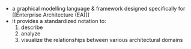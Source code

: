 - a graphical modelling language & framework designed specifically for [[Enterprise Architecture (EA)]]
- It provides a standardized notation to:
	1. describe
	2. analyze
	3. visualize 
		the relationships between various architectural domains
